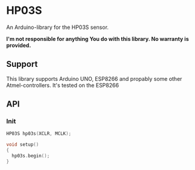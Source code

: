 # HP03S
An Arduino-library for the HP03S sensor.

**I'm not responsible for anything You do with this library. No warranty is provided.**

## Support
This library supports Arduino UNO, ESP8266 and propably some other Atmel-controllers.
It's tested on the ESP8266


## API
### Init
```C++
HP03S hp03s(XCLR, MCLK);

void setup()
{
  hp03s.begin();
}
```
